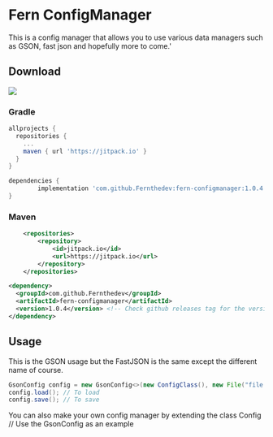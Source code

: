# Fern ConfigManager
This is a config manager that allows you to use various data managers such as GSON, fast json and hopefully more to come.'

## Download
[![](https://jitpack.io/v/Fernthedev/fern-configmanager.svg)](https://jitpack.io/#Fernthedev/fern-configmanager)
### Gradle
```gradle
allprojects {
  repositories {
    ...
    maven { url 'https://jitpack.io' }
  }
}
```
```gradle
dependencies {
        implementation 'com.github.Fernthedev:fern-configmanager:1.0.4' // Check github releases tag for the version.
}
```

### Maven
```xml
	<repositories>
		<repository>
		    <id>jitpack.io</id>
		    <url>https://jitpack.io</url>
		</repository>
	</repositories>
  ```
  ```xml
  <dependency>
    <groupId>com.github.Fernthedev</groupId>
    <artifactId>fern-configmanager</artifactId>
    <version>1.0.4</version> <!-- Check github releases tag for the version. -->
</dependency>
  ```
## Usage
This is the GSON usage but the FastJSON is the same except the different name of course.
```java
GsonConfig config = new GsonConfig<>(new ConfigClass(), new File("file.anyextension"); // Calls load() on constructor. If file doesn't exist on load(), it calls save();
config.load(); // To load
config.save(); // To save
```
You can also make your own config manager by extending the class Config<T> // Use the GsonConfig<T> as an example
